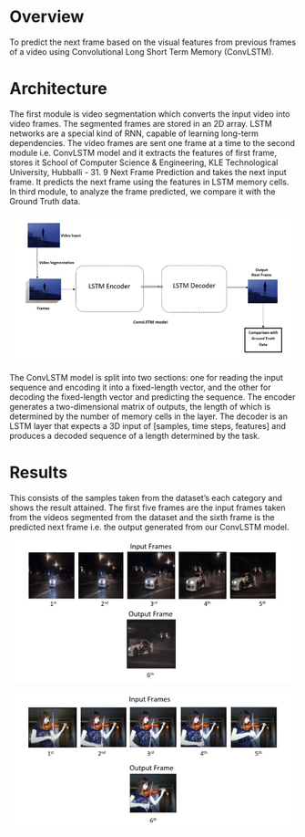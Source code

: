 # Overview
To predict the next frame based on the visual features from previous frames of a video using
Convolutional Long Short Term Memory (ConvLSTM).

# Architecture

The first module is video segmentation which converts the input video into video frames.
The segmented frames are stored in an 2D array. LSTM networks are a special kind of RNN,
capable of learning long-term dependencies. The video frames are sent one frame at a time to
the second module i.e. ConvLSTM model and it extracts the features of first frame, stores it
School of Computer Science & Engineering, KLE Technological University, Hubballi - 31. 9
Next Frame Prediction
and takes the next input frame. It predicts the next frame using the features in LSTM memory
cells. In third module, to analyze the frame predicted, we compare it with the Ground Truth
data.


![](Next%20Frame%20Prediction/Images/1.JPG)

The ConvLSTM model is split into two sections: one for reading the input sequence and
encoding it into a fixed-length vector, and the other for decoding the fixed-length vector and
predicting the sequence. The encoder generates a two-dimensional matrix of outputs, the
length of which is determined by the number of memory cells in the layer. The decoder is an
LSTM layer that expects a 3D input of [samples, time steps, features] and produces a decoded
sequence of a length determined by the task.


# Results

This consists of the samples taken from the dataset’s each category and shows the result
attained. The first five frames are the input frames taken from the videos segmented from the
dataset and the sixth frame is the predicted next frame i.e. the output generated from our
ConvLSTM model.


![](Next%20Frame%20Prediction/Images/2.JPG)


![](Next%20Frame%20Prediction/Images/3.JPG)

